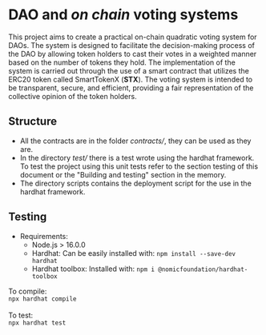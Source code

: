# DAO and _on chain_  voting systems

This project aims to create a practical on-chain quadratic voting system for DAOs. The system is designed to facilitate the decision-making process of the DAO by allowing token holders to cast their votes in a weighted manner based on the number of tokens they hold. The implementation of the system is carried out through the use of a smart contract that utilizes the ERC20 token called SmartTokenX (**STX**). The voting system is intended to be transparent, secure, and efficient, providing a fair representation of the collective opinion of the token holders.

## Structure

* All the contracts are in the folder _contracts/_, they can be used as they are.
* In the directory _test/_ there is a test wrote using the hardhat framework. To test the project using this unit tests refer to the section testing of this document or the "Building and testing" section in the memory.
* The directory scripts contains the deployment script for the use in the hardhat framework.

## Testing

* Requirements:
  * Node.js > 16.0.0
  * Hardhat: Can be easily installed with: ```npm install --save-dev hardhat```
  * Hardhat toolbox: Installed with: ```npm i @nomicfoundation/hardhat-toolbox```
  
To compile:<br>
    ```npx hardhat compile```
<br>
<br>
To test:<br>
    ```npx hardhat test```

